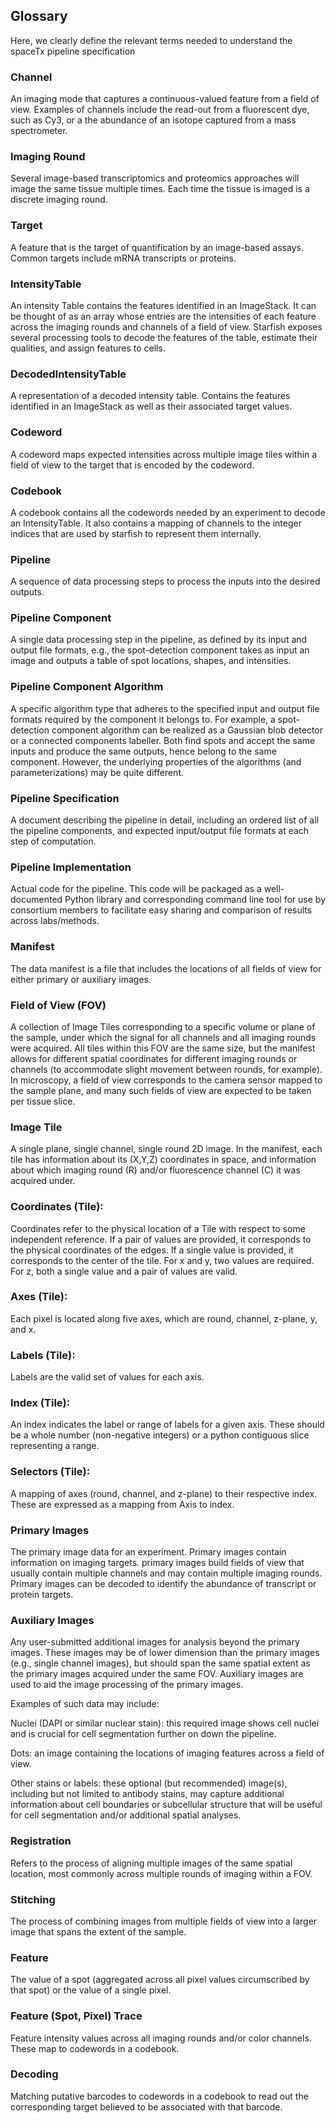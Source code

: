 ## Glossary
Here, we clearly define the relevant terms needed to understand the spaceTx pipeline specification

### Channel
An imaging mode that captures a continuous-valued feature from a field of view. Examples of channels include the read-out from a fluorescent dye, such as Cy3, or a the abundance of an isotope captured from a mass spectrometer.

### Imaging Round
Several image-based transcriptomics and proteomics approaches will image the same tissue multiple times. Each time the tissue is imaged is a discrete imaging round.

### Target
A feature that is the target of quantification by an image-based assays. Common targets include mRNA transcripts or proteins.

### IntensityTable
An intensity Table contains the features identified in an ImageStack. It can be thought of as an array whose entries are the intensities of each feature across the imaging rounds and channels of a field of view. Starfish exposes several processing tools to decode the features of the table, estimate their qualities, and assign features to cells.

### DecodedIntensityTable
A representation of a decoded intensity table. Contains the features identified in an ImageStack as well as their associated target values.

### Codeword
A codeword maps expected intensities across multiple image tiles within a field of view to the target that is encoded by the codeword.

### Codebook
A codebook contains all the codewords needed by an experiment to decode an IntensityTable. It also contains a mapping of channels to the integer indices that are used by starfish to represent them internally.

### Pipeline
A sequence of data processing steps to process the inputs into the desired outputs.

### Pipeline Component
A single data processing step in the pipeline, as defined by its input and output file formats, e.g., the spot-detection component takes as input an image and outputs a table of spot locations, shapes, and intensities.

### Pipeline Component Algorithm
A specific algorithm type that adheres to the specified input and output file formats required by the component it belongs to. For example, a spot-detection component algorithm can be realized as a Gaussian blob detector or a connected components labeller. Both find spots and accept the same inputs and produce the same outputs, hence belong to the same component. However, the underlying properties of the algorithms (and parameterizations) may be quite different.

### Pipeline Specification
A document describing the pipeline in detail, including an ordered list of all the pipeline components, and expected input/output file formats at each step of computation.

### Pipeline Implementation
Actual code for the pipeline. This code will be packaged as a well-documented Python library and corresponding command line tool for use by consortium members to facilitate easy sharing and comparison of results across labs/methods.

### Manifest
The data manifest is a file that includes the locations of all fields of view for either primary or auxiliary images.

### Field of View (FOV)
A collection of Image Tiles corresponding to a specific volume or plane of the sample, under which the signal for all channels and all imaging rounds were acquired. All tiles within this FOV are the same size, but the manifest allows for different spatial coordinates for different imaging rounds or channels (to accommodate slight movement between rounds, for example).
In microscopy, a field of view corresponds to the camera sensor mapped to the sample plane, and many such fields of view are expected to be taken per tissue slice.

### Image Tile
A single plane, single channel, single round 2D image. In the manifest, each tile has information about its (X,Y,Z) coordinates in space, and information about which imaging round (R) and/or fluorescence channel (C) it was acquired under.

### Coordinates (Tile):
Coordinates refer to the physical location of a Tile with respect to some independent reference.  If a pair of values are provided, it corresponds to the physical coordinates of the edges.  If a single value is provided, it corresponds to the center of the tile.  For x and y, two values are required.  For z, both a single value and a pair of values are valid.

### Axes (Tile):
Each pixel is located along five axes, which are round, channel, z-plane, y, and x.

### Labels (Tile):
Labels are the valid set of values for each axis.

### Index (Tile):
An index indicates the label or range of labels for a given axis.  These should be a whole number (non-negative integers) or a python contiguous slice representing a range.

### Selectors (Tile):
A mapping of axes (round, channel, and z-plane) to their respective index.  These are expressed as a mapping from Axis to index.

### Primary Images
The primary image data for an experiment. Primary images contain information on imaging targets. primary images build fields of view that usually contain multiple channels and may contain multiple imaging rounds. Primary images can be decoded to identify the abundance of transcript or protein targets.

### Auxiliary Images
Any user-submitted additional images for analysis beyond the primary images. These images may be of lower dimension than the primary images (e.g., single channel images), but should span the same spatial extent as the primary images acquired under the same FOV. Auxiliary images are used to aid the image processing of the primary images.

Examples of such data may include:

Nuclei (DAPI or similar nuclear stain): this required image shows cell nuclei and is crucial for cell segmentation further on down the pipeline.

Dots: an image containing the locations of imaging features across a field of view.

Other stains or labels: these optional (but recommended) image(s), including but not limited to antibody stains, may capture additional information about cell boundaries or subcellular structure that will be useful for cell segmentation and/or additional spatial analyses.

### Registration
Refers to the process of aligning multiple images of the same spatial location, most commonly across
multiple rounds of imaging within a FOV.

### Stitching
The process of combining images from multiple fields of view into a larger image that spans the
extent of the sample.

### Feature
The value of a spot (aggregated across all pixel values circumscribed by that spot) or the value of
a single pixel.

### Feature (Spot, Pixel) Trace
Feature intensity values across all imaging rounds and/or color channels. These map to codewords in
a codebook.

### Decoding
Matching putative barcodes to codewords in a codebook to read out the corresponding target believed
to be associated with that barcode.
